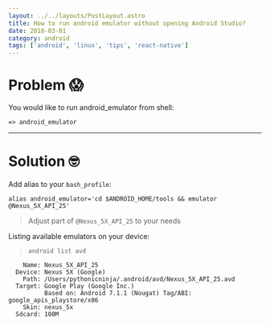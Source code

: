```yaml
---
layout: ../../layouts/PostLayout.astro
title: How to run android emulator without opening Android Studio?
date: 2018-03-01
category: android
tags: ['android', 'linux', 'tips', 'react-native']
---
```


# Problem 😱

You would like to run android_emulator from shell:

```
=> android_emulator
```

---

# Solution 🤓

Add alias to your `bash_profile`:
```
alias android_emulator='cd $ANDROID_HOME/tools && emulator @Nexus_5X_API_25'
```

> Adjust part of `@Nexus_5X_API_25` to your needs 

Listing available emulators on your device:

> `android list avd`

```
    Name: Nexus_5X_API_25
  Device: Nexus 5X (Google)
    Path: /Users/pythonicninja/.android/avd/Nexus_5X_API_25.avd
  Target: Google Play (Google Inc.)
          Based on: Android 7.1.1 (Nougat) Tag/ABI: google_apis_playstore/x86
    Skin: nexus_5x
  Sdcard: 100M
```
